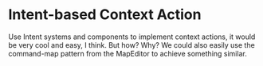 # Intent-based Context Action
Use Intent systems and components to implement context actions, it would be very cool and easy, I think.
But how?
Why?
We could also easily use the command-map pattern from the MapEditor to achieve something similar. 